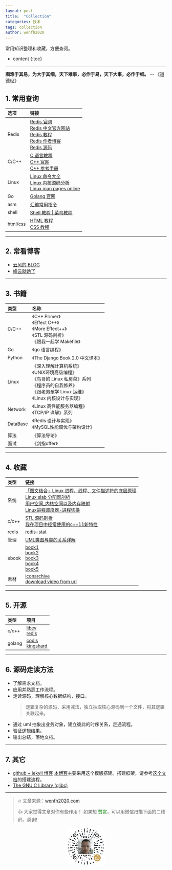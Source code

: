 ```yaml
---
layout: post
title:  "Collection"
categories: 技术
tags: collection
author: wenfh2020
--- 
```


常用知识整理和收藏，方便查阅。



* content
{:toc}

---

**图难于其易，为大于其细，天下难事，必作于易，天下大事，必作于细。** -- 《道德经》

## 1. 常用查询

| 选项     | 链接                                                                                                                                                                                                                                                            |
| :------- | :-------------------------------------------------------------------------------------------------------------------------------------------------------------------------------------------------------------------------------------------------------------- |
| Redis    | [Redis 官网](https://redis.io/)<br/>[Redis 中文官方网站](http://www.redis.cn/)<br/>[Redis 教程](https://www.runoob.com/redis/redis-tutorial.html) <br/>[Redis 作者博客](http://antirez.com/) <br/> [Redis 源码](https://github.com/antirez/redis/tree/unstable) |
| C/C++    | [C 语言教程](https://www.runoob.com/cprogramming/c-tutorial.html) <br/> [C++ 官网](http://www.cplusplus.com/) <br/> [C++ 参考手册](https://zh.cppreference.com/)                                                                                                |
| Linux    | [Linux 命令大全](https://www.runoob.com/linux/linux-command-manual.html)<br/>[Linux 内核源码分析](https://www.cnblogs.com/tolimit/default.html?page=1)<br/>[Linux man pages online](http://man7.org/linux/man-pages/)                                           |
| Go       | [Golang 官网](https://golang.google.cn/)                                                                                                                                                                                                                        |
| asm      | [汇编常用指令](https://blog.csdn.net/qq_36982160/article/details/82950848)                                                                                                                                                                                      |
| shell    | [Shell 教程 \| 菜鸟教程](https://www.runoob.com/linux/linux-shell.html)                                                                                                                                                                                         |
| html/css | [HTML 教程](http://caibaojian.com/w3c/html/)<br/>[CSS 教程](http://caibaojian.com/w3c/css/)                                                                                                                                                                     |

---

## 2. 常看博客

* [云风的 BLOG](https://blog.codingnow.com/)
* [峰云就她了](http://xiaorui.cc/)

---

## 3. 书籍

| 类型     | 名称                                                                                                                                                                  |
| :------- | :-------------------------------------------------------------------------------------------------------------------------------------------------------------------- |
| C/C++    | 《C++ Primer》 <br/>《Effect C++》 <br/>《More Effect++》<br/>《STL 源码剖析》<br/>《跟我一起学 Makefile》                                                            |
| Go       | 《go 语言编程》                                                                                                                                                       |
| Python   | 《The Django Book 2.0 中文译本》                                                                                                                                      |
| Linux    | 《深入理解计算机系统》<br/>《UNIX环境高级编程》<br/>《鸟哥的 Linux 私房菜》系列 <br/>《程序员的自我修养》<br/>《跟老男孩学 Linux 运维》<br/> 《Linux 内核设计与实现》 |
| Network  | 《Linux 高性能服务器编程》     <br/> 《TCP/IP 详解》系列                                                                                                              |
| DataBase | 《Redis 设计与实现》<br/> 《MySQL性能调优与架构设计》                                                                                                                 |
| 算法     | 《算法导论》                                                                                                                                                          |
| 面试     | 《剑指offer》                                                                                                                                                         |

---

## 4. 收藏

| 类型  | 链接                                                                                                                                                                                                                                                                                                                                                                                                            |
| :---- | :-------------------------------------------------------------------------------------------------------------------------------------------------------------------------------------------------------------------------------------------------------------------------------------------------------------------------------------------------------------------------------------------------------------- |
| 系统  | [「图文结合」Linux 进程、线程、文件描述符的底层原理](https://www.solves.com.cn/news/hlw/2020-03-15/13907.html) <br/> [Linux slab 分配器剖析](https://www.ibm.com/developerworks/cn/linux/l-linux-slab-allocator/index.html) <br/> [用户空间_内核空间以及内存映射](https://www.solves.com.cn/news/hlw/2020-03-15/13907.html) <br/> [Linux进程调度器-进程切换](https://www.cnblogs.com/LoyenWang/p/12386281.html) |
| c/c++ | [STL 源码剖析](https://www.kancloud.cn/digest/stl-sources/) <br/> [我在项目中经常使用的c++11新特性](https://zhuanlan.zhihu.com/p/102419965?utm_source=qq)                                                                                                                                                                                                                                                       |
| redis | [redis-stat](https://github.com/junegunn/redis-stat)                                                                                                                                                                                                                                                                                                                                                            |
| 管理  | [UML类图与类的关系详解](http://www.uml.org.cn/oobject/201104212.asp)                                                                                                                                                                                                                                                                                                                                            |
| ebook | [book1](https://evanli.github.io/programming-book/Git/) <br/> [book2](https://github.com/wenfh2020/books) <br/> [book3](https://github.com/hello2dj/Books-1)   <br/> [book4](https://github.com/yuebaii/books)     <br/> [book5](https://github.com/lancetw/ebook-1)                                                                                                                                            |
| 素材  | [iconarchive](http://www.iconarchive.com/) <br/> [download video from url](https://en.savefrom.net/11/)                                                                                                                                                                                                                                                                                                         |

---

## 5. 开源

| 类型   | 项目                                                                                               |
| :----- | :------------------------------------------------------------------------------------------------- |
| c/c++  | [libev](http://software.schmorp.de/pkg/libev.html) <br/> [redis](https://github.com/antirez/redis) |
| golang | [codis](https://github.com/CodisLabs/codis) <br/> [kingshard](https://github.com/flike/kingshard)  |

---

## 6. 源码走读方法

* 了解需求文档。
* 应用并熟悉工作流程。
* 走读源码，理解核心数据结构，接口。
  > 逻辑复杂的源码，采用减法，独立抽取核心源码到一个文件，将其逻辑关联起来。
* 通过 uml 抽象出业务对象，建立彼此的时序关系，走通流程。
* 验证逻辑结果。
* 输出总结，落地文档。

---

## 7. 其它

* [github + jekyll 博客](https://github.com/Gaohaoyang/gaohaoyang.github.io)
  [本博客](https://wenfh2020.com/2020/02/17/make-blog/)主要采用这个模版搭建。搭建框架，请参考[这个文档](https://github.com/wonderseen/wonderseen.github.io)的搭建流程。
* [The GNU C Library (glibc)](https://www.gnu.org/software/libc/)

---

> 🔥 文章来源：[wenfh2020.com](https://wenfh2020.com/2020/05/14/collection/)
>
> 👍 大家觉得文章对你有些作用！ 如果想 <font color=green>赞赏</font>，可以用微信扫描下面的二维码，感谢!
<div align=center><img src="/images/2020-08-06-15-49-47.png" width="120"/></div>
